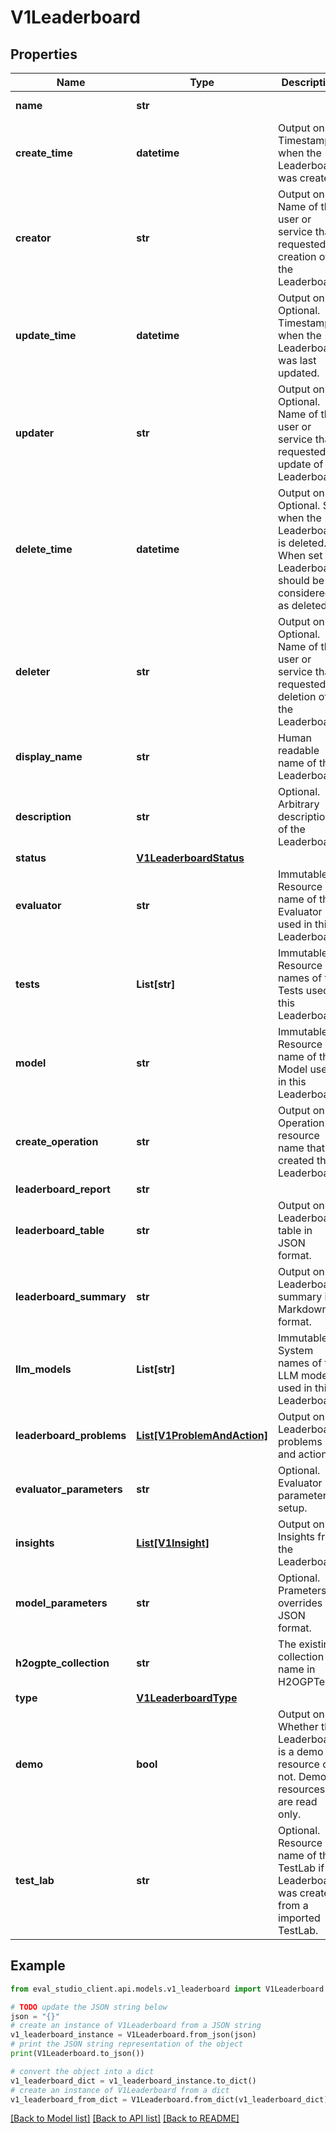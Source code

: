 # V1Leaderboard


## Properties

Name | Type | Description | Notes
------------ | ------------- | ------------- | -------------
**name** | **str** |  | [optional] [readonly] 
**create_time** | **datetime** | Output only. Timestamp when the Leaderboard was created. | [optional] [readonly] 
**creator** | **str** | Output only. Name of the user or service that requested creation of the Leaderboard. | [optional] [readonly] 
**update_time** | **datetime** | Output only. Optional. Timestamp when the Leaderboard was last updated. | [optional] [readonly] 
**updater** | **str** | Output only. Optional. Name of the user or service that requested update of the Leaderboard. | [optional] [readonly] 
**delete_time** | **datetime** | Output only. Optional. Set when the Leaderboard is deleted. When set Leaderboard should be considered as deleted. | [optional] [readonly] 
**deleter** | **str** | Output only. Optional. Name of the user or service that requested deletion of the Leaderboard. | [optional] [readonly] 
**display_name** | **str** | Human readable name of the Leaderboard. | [optional] 
**description** | **str** | Optional. Arbitrary description of the Leaderboard. | [optional] 
**status** | [**V1LeaderboardStatus**](V1LeaderboardStatus.md) |  | [optional] 
**evaluator** | **str** | Immutable. Resource name of the Evaluator used in this Leaderboard. | [optional] 
**tests** | **List[str]** | Immutable. Resource names of the Tests used in this Leaderboard. | [optional] 
**model** | **str** | Immutable. Resource name of the Model used in this Leaderboard. | [optional] 
**create_operation** | **str** | Output only. Operation resource name that created this Leaderboard. | [optional] [readonly] 
**leaderboard_report** | **str** |  | [optional] 
**leaderboard_table** | **str** | Output only. Leaderboard table in JSON format. | [optional] [readonly] 
**leaderboard_summary** | **str** | Output only. Leaderboard summary in Markdown format. | [optional] [readonly] 
**llm_models** | **List[str]** | Immutable. System names of the LLM models used in this Leaderboard. | [optional] 
**leaderboard_problems** | [**List[V1ProblemAndAction]**](V1ProblemAndAction.md) | Output only. Leaderboard problems and actions. | [optional] [readonly] 
**evaluator_parameters** | **str** | Optional. Evaluator parameters setup. | [optional] 
**insights** | [**List[V1Insight]**](V1Insight.md) | Output only. Insights from the Leaderboard. | [optional] [readonly] 
**model_parameters** | **str** | Optional. Prameters overrides in JSON format. | [optional] 
**h2ogpte_collection** | **str** | The existing collection name in H2OGPTe. | [optional] 
**type** | [**V1LeaderboardType**](V1LeaderboardType.md) |  | [optional] 
**demo** | **bool** | Output only. Whether the Leaderboard is a demo resource or not. Demo resources are read only. | [optional] [readonly] 
**test_lab** | **str** | Optional. Resource name of the TestLab if Leaderboard was created from a imported TestLab. | [optional] 

## Example

```python
from eval_studio_client.api.models.v1_leaderboard import V1Leaderboard

# TODO update the JSON string below
json = "{}"
# create an instance of V1Leaderboard from a JSON string
v1_leaderboard_instance = V1Leaderboard.from_json(json)
# print the JSON string representation of the object
print(V1Leaderboard.to_json())

# convert the object into a dict
v1_leaderboard_dict = v1_leaderboard_instance.to_dict()
# create an instance of V1Leaderboard from a dict
v1_leaderboard_from_dict = V1Leaderboard.from_dict(v1_leaderboard_dict)
```
[[Back to Model list]](../README.md#documentation-for-models) [[Back to API list]](../README.md#documentation-for-api-endpoints) [[Back to README]](../README.md)


